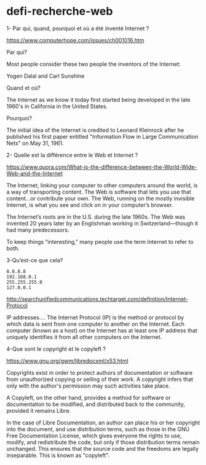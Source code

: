 # defi-recherche-web


1- Par qui, quand, pourquoi et où a été inventé Internet ?

https://www.computerhope.com/issues/ch001016.htm

Par qui?

Most people consider these two people the inventors of the Internet:

Yogen Dalal and Carl Sunshine

Quand et où?

The Internet as we know it today first started being developed in the late 1960's in California in the United States.

Pourquoi?

The initial idea of the Internet is credited to Leonard Kleinrock after he published his first paper entitled "Information Flow in Large Communication Nets" on May 31, 1961.

2- Quelle est la différence entre le Web et Internet ?

https://www.quora.com/What-is-the-difference-between-the-World-Wide-Web-and-the-Internet

The Internet, linking your computer to other computers around the  world, is a way of transporting content. The Web is software that lets  you use that content…or contribute your own. The Web, running on the  mostly invisible Internet, is what you see and click on in your  computer’s browser.

The Internet’s roots are in the U.S. during the late 1960s. The Web  was invented 20 years later by an Englishman working in  Switzerland—though it had many predecessors.

To keep things “interesting,” many people use the term Internet to refer to both.

3-Qu’est-ce que cela?

    8.8.8.8
    192.168.0.1
    255.255.255.0
    127.0.0.1

http://searchunifiedcommunications.techtarget.com/definition/Internet-Protocol

IP addresses....
The Internet Protocol (IP) is the method or protocol by which data is sent from one computer to another on the Internet. Each computer (known as a host) on the Internet has at least one IP address that uniquely identifies it from all other computers on the Internet. 

4-Que sont le copyright et le copyleft ?

https://www.gnu.org/gwm/libredocxml/x53.html

Copyrights exist in order to protect authors of documentation or software from unauthorized copying or selling of their work. A copyright infers that only with the author's permission may such activities take place.

A Copyleft, on the other hand, provides a method for software or documentation to be modified, and distributed back to the community, provided it remains Libre.

In the case of Libre Documentation, an author can place his or her copyright into the document, and use distribution terms, such as those in the GNU Free Documentation License, which gives everyone the rights to use, modify, and redistribute the code, but only if those distribution terms remain unchanged. This ensures that the source code and the freedoms are legally inseparable. This is known as "copyleft". 


